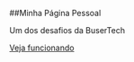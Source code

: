 ##Minha Página Pessoal

Um dos desafios da BuserTech

[Veja funcionando](https://gabyvictoria0122.github.io/Minha-Pagina-Pessoal/)
